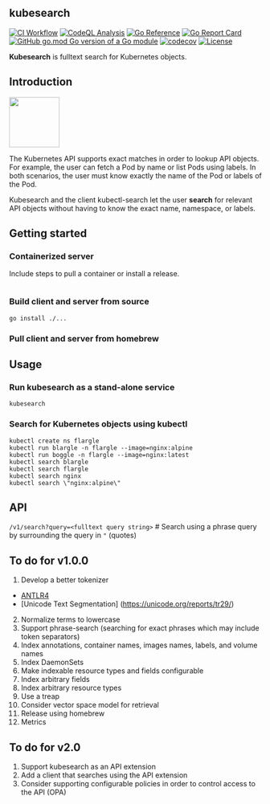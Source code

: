 kubesearch
---

[![CI Workflow](https://github.com/kubideh/kubesearch/actions/workflows/main.yml/badge.svg)](https://github.com/kubideh/kubesearch/actions/workflows/main.yml)
[![CodeQL Analysis](https://github.com/kubideh/kubesearch/actions/workflows/codeql-analysis.yml/badge.svg)](https://github.com/kubideh/kubesearch/actions/workflows/codeql-analysis.yml)
[![Go Reference](https://pkg.go.dev/badge/github.com/kubideh/kubesearch.svg)](https://pkg.go.dev/github.com/kubideh/kubesearch)
[![Go Report Card](https://goreportcard.com/badge/github.com/kubideh/kubesearch)](https://goreportcard.com/report/github.com/kubideh/kubesearch)
[![GitHub go.mod Go version of a Go module](https://img.shields.io/github/go-mod/go-version/gomods/athens.svg)](https://github.com/gomods/athens)
[![codecov](https://codecov.io/gh/kubideh/kubesearch/branch/main/graph/badge.svg?token=YP1EDH6PTH)](https://codecov.io/gh/kubideh/kubesearch)
[![License](https://img.shields.io/badge/License-Apache_2.0-blue.svg)](https://opensource.org/licenses/Apache-2.0)

**Kubesearch** is fulltext search for Kubernetes objects.

## Introduction

<img src="https://github.com/kubernetes/community/blob/master/icons/png/control_plane_components/labeled/api-256.png?raw=true" width="100">

The Kubernetes API supports exact matches in order to lookup API
objects. For example, the user can fetch a Pod by name or list Pods
using labels. In both scenarios, the user must know exactly the name
of the Pod or labels of the Pod.

Kubesearch and the client kubectl-search let the user **search**
for relevant API objects without having to know the exact name,
namespace, or labels.

## Getting started

### Containerized server
Include steps to pull a container or install a release.

```console
```

### Build client and server from source

```console
go install ./...
```

### Pull client and server from homebrew

## Usage

### Run kubesearch as a stand-alone service

```console
kubesearch
```

### Search for Kubernetes objects using kubectl

```console
kubectl create ns flargle
kubectl run blargle -n flargle --image=nginx:alpine
kubectl run boggle -n flargle --image=nginx:latest
kubectl search blargle
kubectl search flargle
kubectl search nginx
kubectl search \"nginx:alpine\"
```

## API

`/v1/search?query=<fulltext query string>` # Search using a phrase query by surrounding the query in `"` (quotes)

## To do for v1.0.0

1. Develop a better tokenizer
  - [ANTLR4](https://github.com/antlr/antlr4/blob/master/doc/go-target.md)
  - [Unicode Text Segmentation] (https://unicode.org/reports/tr29/)
2. Normalize terms to lowercase
3. Support phrase-search (searching for exact phrases which may include token separators)
4. Index annotations, container names, images names, labels, and volume names
5. Index DaemonSets
6. Make indexable resource types and fields configurable
7. Index arbitrary fields
8. Index arbitrary resource types
9. Use a treap
11. Consider vector space model for retrieval
12. Release using homebrew
13. Metrics

## To do for v2.0

1. Support kubesearch as an API extension
2. Add a client that searches using the API extension
3. Consider supporting configurable policies in order to control access to the API (OPA)
